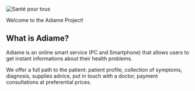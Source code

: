 ![Santé pour tous](https://avatars2.githubusercontent.com/u/3769395?v=3&u=f51e786168b0bc8bc5b35da9533b6a990423a23a&s=140)

Welcome to the Adiame Project!



## What is Adiame?

Adiame is an online smart service (PC and Smartphone) that allows users to get instant informations about their health problems.

We offer a full path to the patient: patient profile, collection of symptoms, diagnosis, supplies advice, put in touch with a doctor, payment consultations at preferential prices.
